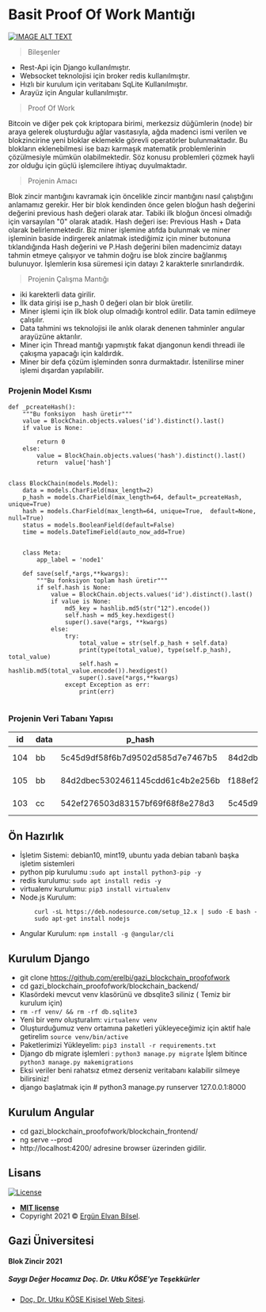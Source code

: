 # Basit Proof Of Work Mantığı

[![IMAGE ALT TEXT](http://img.youtube.com/vi/cfhg5xp0Qqc/0.jpg)](https://www.youtube.com/watch?v=cfhg5xp0Qqc "Block Chain Project")




> Bileşenler

* Rest-Api için Django kullanılmıştır.
* Websocket teknolojisi için broker redis kullanılmıştır.
* Hızlı bir kurulum için veritabanı SqLite Kullanılmıştır.
* Arayüz için Angular kullanılmıştır.

> Proof Of Work

Bitcoin ve diğer pek çok kriptopara birimi, merkezsiz düğümlerin (node) bir araya gelerek oluşturduğu ağlar vasıtasıyla,
ağda madenci ismi verilen ve blokzincirine yeni bloklar eklemekle görevli operatörler bulunmaktadır.
Bu blokların eklenebilmesi ise bazı karmaşık matematik problemlerinin çözülmesiyle mümkün olabilmektedir.
Söz konusu problemleri çözmek hayli zor olduğu için güçlü işlemcilere ihtiyaç duyulmaktadır.

> Projenin Amacı

Blok zincir mantığını kavramak için öncelikle zincir mantığını nasıl çalıştığını anlamamız gerekir.
Her bir blok kendinden önce gelen bloğun hash değerini değerini previous hash değeri olarak atar.
Tabiki ilk bloğun öncesi olmadığı için varsayılan "0" olarak atadık.
Hash değeri ise: Previous Hash + Data olarak belirlenmektedir.
Biz miner işlemine atıfda bulunmak ve miner işleminin baside indirgerek anlatmak istediğimiz için miner butonuna tıklandığında
Hash değerini ve P.Hash değerini bilen madencimiz datayı tahmin etmeye çalışıyor ve tahmin doğru ise blok zincire bağlanmış bulunuyor.
İşlemlerin kısa süremesi için datayı 2 karakterle sınırlandırdık.

> Projenin Çalışma Mantığı
* iki karekterli data girilir.
* İlk data girişi ise p_hash 0 değeri olan bir blok üretilir.
* Miner işlemi için ilk blok olup olmadığı kontrol edilir. Data tamin edilmeye çalışılır.
* Data tahmini ws teknolojisi ile anlık olarak denenen tahminler angular arayüzüne aktarılır.
* Miner için Thread mantığı yapmıştık fakat djangonun kendi threadi ile çakışma yapacağı için  kaldırdık. 
* Miner bir defa çözüm işleminden sonra durmaktadır. İstenilirse  miner işlemi dışardan yapılabilir.

### Projenin  Model Kısmı
``` 
def _pcreateHash():
    """Bu fonksiyon  hash üretir"""
    value = BlockChain.objects.values('id').distinct().last()
    if value is None:

        return 0
    else:
        value = BlockChain.objects.values('hash').distinct().last()
        return  value['hash']


class BlockChain(models.Model):
    data = models.CharField(max_length=2)
    p_hash = models.CharField(max_length=64, default=_pcreateHash, unique=True)
    hash = models.CharField(max_length=64, unique=True,  default=None, null=True)
    status = models.BooleanField(default=False)
    time = models.DateTimeField(auto_now_add=True)


    class Meta:
        app_label = 'node1'

    def save(self,*args,**kwargs):
        """Bu fonksiyon toplam hash üretir"""
        if self.hash is None:
            value = BlockChain.objects.values('id').distinct().last()
            if value is None:
                md5_key = hashlib.md5(str("12").encode())
                self.hash = md5_key.hexdigest()
                super().save(*args, **kwargs)
            else:
                try:
                    total_value = str(self.p_hash + self.data)
                    print(type(total_value), type(self.p_hash), total_value)
                    self.hash = hashlib.md5(total_value.encode()).hexdigest()
                    super().save(*args,**kwargs)
                except Exception as err:
                    print(err)


```

### Projenin Veri Tabanı Yapısı

| id  | data | p_hash                           | hash                             | status |            time            |
|-----|------|----------------------------------|----------------------------------|--------|----------------------------|
| 104 | bb   | 5c45d9df58f6b7d9502d585d7e7467b5 | 84d2dbec5302461145cdd61c4b2e256b | 1      | 2021-01-06 17:05:42.904634 |
| 105 | bb   | 84d2dbec5302461145cdd61c4b2e256b | f188ef27f7bd9b10f725a435443714d4 | 1      | 2021-01-06 17:06:52.287626 |
| 103 | cc   | 542ef276503d83157bf69f68f8e278d3 | 5c45d9df58f6b7d9502d585d7e7467b5 | 1      | 2021-01-06 17:04:22.804823 |





## Ön Hazırlık
- İşletim Sistemi: debian10, mint19, ubuntu yada debian tabanlı başka işletim sistemleri
- python pip kurulumu :``` sudo apt install python3-pip -y ```
- redis kurulumu: ``` sudo apt install redis -y ```
- virtualenv kurulumu: ``` pip3 install virtualenv ```
- Node.js Kurulum:
  ``` sudo apt-get install software-properties-common
      curl -sL https://deb.nodesource.com/setup_12.x | sudo -E bash -
      sudo apt-get install nodejs
  ```
- Angular Kurulum: ``` npm install -g @angular/cli ```
## Kurulum Django

- git clone https://github.com/erelbi/gazi_blockchain_proofofwork
- cd gazi_blockchain_proofofwork/blockchain_backend/
- Klasördeki mevcut venv klasörünü ve dbsqlite3  siliniz ( Temiz bir kurulum için)
- ``` rm -rf venv/ && rm -rf db.sqlite3 ```
- Yeni bir venv oluşturalım: ``` virtualenv venv ```
- Oluşturduğumuz venv ortamına paketleri yükleyeceğimiz için aktif hale getirelim ```source venv/bin/active ```
- Paketlerimizi Yükleyelim: ``` pip3 install -r requirements.txt ```
- Django db migrate işlemleri : ``` python3 manage.py migrate ``` İşlem bitince ``` python3 manage.py makemigrations ```
- Eksi veriler beni rahatsız etmez derseniz veritabanı kalabilir silmeye bilirsiniz!
- django başlatmak için # python3 manage.py runserver 127.0.0.1:8000

## Kurulum Angular
-  cd  gazi_blockchain_proofofwork/blockchain_frontend/
-  ng serve --prod
-  http://localhost:4200/ adresine browser üzerinden gidilir.




## Lisans

[![License](http://img.shields.io/:license-mit-blue.svg?style=flat-square)](http://badges.mit-license.org)

- **[MIT license](http://opensource.org/licenses/mit-license.php)**
- Copyright 2021 © <a href="https://erelbi.github.io/web/" target="_blank">Ergün Elvan Bilsel</a>.


## Gazi Üniversitesi
#### Blok Zincir 2021
##### Saygı Değer Hocamız Doç. Dr. Utku KÖSE'ye Teşekkürler
- <a href="http://www.utkukose.com/tr/" target="_blank">Doç. Dr. Utku KÖSE  Kişisel Web Sitesi</a>.







